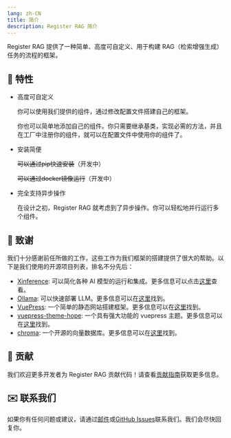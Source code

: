 ```yaml
---
lang: zh-CN
title: 简介
description: Register RAG 简介
---
```


Register RAG 提供了一种简单、高度可自定义、用于构建 RAG（检索增强生成）任务的流程的框架。

## 🌟 特性

- 高度可自定义

  你可以使用我们提供的组件，通过修改配置文件搭建自己的框架。

  你也可以简单地添加自己的组件。你只需要继承基类，实现必需的方法，并且在工厂中注册你的组件，就可以在配置文件中使用你的组件了。

- 安装简便

  ~~可以通过pip快速安装~~（开发中）

  ~~可以通过docker镜像运行~~（开发中）

- 完全支持异步操作

  在设计之初，Register RAG 就考虑到了异步操作。你可以轻松地并行运行多个组件。

## 🙏 致谢

我们十分感谢前任所做的工作，这些工作为我们框架的搭建提供了很大的帮助。以下是我们使用的开源项目列表，排名不分先后：

- [Xinference](https://github.com/xorbitsai/inference): 可以简化各种 AI 模型的运行和集成。更多信息可以点击[这里](https://inference.readthedocs.io/en/latest/index.html)查看。
- [Ollama](https://ollama.com/):  可以快速部署 LLM。更多信息可以在[这里](https://ollama.com/)找到。
- [VuePress](https://github.com/vuepress/core): 一个简单的静态网站搭建框架。更多信息可以在[这里](https://vuepress.vuejs.org/)找到。
- [vuepress-theme-hope](https://github.com/vuepress-theme-hope/vuepress-theme-hope): 一个具有强大功能的 vuepress 主题。更多信息可以在[这里](https://vuepress-theme-hope.github.io/)找到。
- [chroma](https://github.com/chroma-core/chroma): 一个开源的向量数据库。更多信息可以在[这里](https://www.trychroma.com/)找到。

## 🤝 贡献

我们欢迎更多开发者为 Register RAG 贡献代码！请查看[贡献指南](./ContributionGuide.md)获取更多信息。

## ✉️ 联系我们

如果你有任何问题或建议，请通过[邮件](mailto:jlullm@163.com)或[GitHub Issues](https://github.com/Charon-ops/RegisterRAG/issues)联系我们。我们会尽快回复你。
